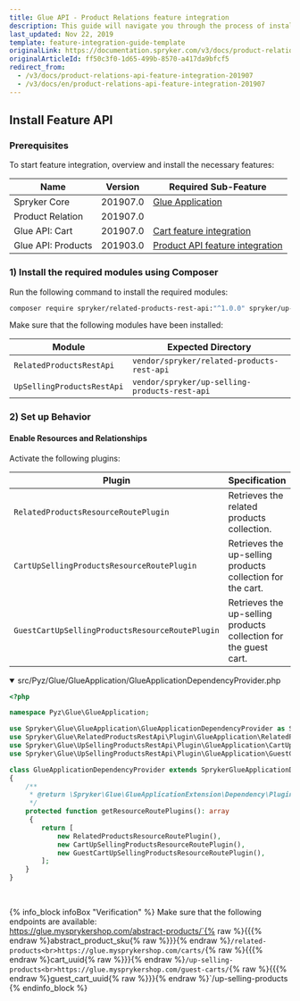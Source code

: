 ```yaml
---
title: Glue API - Product Relations feature integration
description: This guide will navigate you through the process of installing and configuring the Product Relations feature in Spryker OS.
last_updated: Nov 22, 2019
template: feature-integration-guide-template
originalLink: https://documentation.spryker.com/v3/docs/product-relations-api-feature-integration-201907
originalArticleId: ff50c3f0-1d65-499b-8570-a417da9bfcf5
redirect_from:
  - /v3/docs/product-relations-api-feature-integration-201907
  - /v3/docs/en/product-relations-api-feature-integration-201907
---
```


## Install Feature API
### Prerequisites
To start feature integration, overview and install the necessary features:

|Name|Version|Required Sub-Feature|
|---|---|---|
|Spryker Core|201907.0|[Glue Application](/docs/scos/dev/feature-integration-guides/{{page.version}}/glue-api/glue-api-glue-application-feature-integration.html)|
|Product Relation|201907.0||
|Glue API: Cart|201907.0| [Cart feature integration](/docs/scos/dev/feature-integration-guides/{{page.version}}/cart-feature-integration.html) |
|Glue API: Products |201903.0|[Product API feature integration](/docs/scos/dev/feature-integration-guides/{{page.version}}/glue-api/product-api-feature-integration.html)|

### 1) Install the required modules using Composer
Run the following command to install the required modules:

```bash
composer require spryker/related-products-rest-api:"^1.0.0" spryker/up-selling-products-rest-api:"^1.0.0" --update-with-dependencies
```
<section contenteditable="false" class="warningBox"><div class="content">
    Make sure that the following modules have been installed:

|Module|Expected Directory|
|---|---|
|`RelatedProductsRestApi`|`vendor/spryker/related-products-rest-api`|
|`UpSellingProductsRestApi`|`vendor/spryker/up-selling-products-rest-api`|
</div></section>

### 2) Set up Behavior
#### Enable Resources and Relationships
Activate the following plugins:

|Plugin|Specification|Prerequisites|Namespace|
|---|---|---|---|
|`RelatedProductsResourceRoutePlugin`|Retrieves the related products collection.|None|`Spryker\Glue\RelatedProductsRestApi\Plugin\GlueApplication`|
|`CartUpSellingProductsResourceRoutePlugin`|Retrieves the up-selling products collection for the cart.|None|`Spryker\Glue\UpSellingProductsRestApi\Plugin\GlueApplication`|
|`GuestCartUpSellingProductsResourceRoutePlugin`|Retrieves the up-selling products collection for the guest cart.|None|`Spryker\Glue\UpSellingProductsRestApi\Plugin\GlueApplication`|


<details open>
<summary markdown='span'>src/Pyz/Glue/GlueApplication/GlueApplicationDependencyProvider.php</summary>

```php
<?php

namespace Pyz\Glue\GlueApplication;

use Spryker\Glue\GlueApplication\GlueApplicationDependencyProvider as SprykerGlueApplicationDependencyProvider;
use Spryker\Glue\RelatedProductsRestApi\Plugin\GlueApplication\RelatedProductsResourceRoutePlugin;
use Spryker\Glue\UpSellingProductsRestApi\Plugin\GlueApplication\CartUpSellingProductsResourceRoutePlugin;
use Spryker\Glue\UpSellingProductsRestApi\Plugin\GlueApplication\GuestCartUpSellingProductsResourceRoutePlugin;

class GlueApplicationDependencyProvider extends SprykerGlueApplicationDependencyProvider
{
    /**
     * @return \Spryker\Glue\GlueApplicationExtension\Dependency\Plugin\ResourceRoutePluginInterface[]
     */
    protected function getResourceRoutePlugins(): array
     {
        return [
            new RelatedProductsResourceRoutePlugin(),
            new CartUpSellingProductsResourceRoutePlugin(),
            new GuestCartUpSellingProductsResourceRoutePlugin(),
        ];
    }
}
```

<br>
</details>

{% info_block infoBox "Verification" %}
Make sure that the following endpoints are available:<br>https://glue.mysprykershop.com/abstract-products/`{% raw %}{{{% endraw %}abstract_product_sku{% raw %}}}{% endraw %}`/related-products<br>https://glue.mysprykershop.com/carts/`{% raw %}{{{% endraw %}cart_uuid{% raw %}}}{% endraw %}`/up-selling-products<br>https://glue.mysprykershop.com/guest-carts/`{% raw %}{{{% endraw %}guest_cart_uuid{% raw %}}}{% endraw %}`/up-selling-products
{% endinfo_block %}
 
<!-- Last review date: Aug 02, 2019* by Eugenia Poidenko, Yuliia Boiko-->
